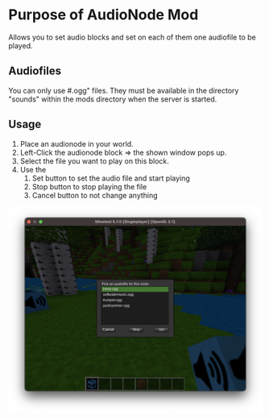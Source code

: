 # Purpose of AudioNode Mod

Allows you to set audio blocks and set on each of them one audiofile to be played.

## Audiofiles

You can only use #.ogg" files. They must be available in the directory "sounds" within the mods directory when the server is started.

## Usage

1. Place an audionode in your world.
2. Left-Click the audionode block => the shown window pops up.
3. Select the file you want to play on this block.
4. Use the
   1. Set button to set the audio file and start playing
   2. Stop button to stop playing the file
   3. Cancel button to not change anything

![Window to select audio file in minetest](readme_images/audioNodeScreen.png)